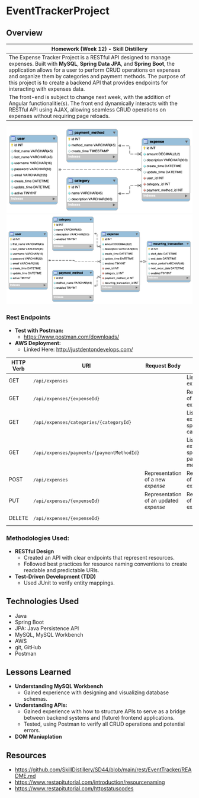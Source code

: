 # **EventTrackerProject**

## **Overview**

| **Homework (Week 12) - Skill Distillery** |
|-------------------------------------------|
| The Expense Tracker Project is a RESTful API designed to manage expenses. Built with **MySQL**, **Spring Data JPA**, and **Spring Boot**, the application allows for a user to perform CRUD operations on expenses and organize them by categories and payment methods. The purpose of this project is to create a backend API that provides endpoints for interacting with expenses data. |
| The front-end is subject to change next week, with the addition of Angular functionalitie(s). The front end dynamically interacts with the RESTful API using AJAX, allowing seamless CRUD operations on expenses without requiring page reloads. |

![Database Schema](./images/event_tracker_schema_wide.png)
![Database Schema](./images/event_tracker_schema_recurring_addition.png)


### **Rest Endpoints**
- **Test with Postman:**
  - https://www.postman.com/downloads/
- **AWS Deployment:**  
  - Linked Here: http://justdentondevelops.com/

| HTTP Verb | URI                                         | Request Body                             | Response Body                                  | Response Codes  |
|-----------|---------------------------------------------|------------------------------------------|------------------------------------------------|-----------------|
| GET       | `/api/expenses`                             |                                          | List of all expenses                           | 200             |
| GET       | `/api/expenses/{expenseId}`                 |                                          | Representation of a specific expense           | 200, 404        |
| GET       | `/api/expenses/categories/{categoryId}`     |                                          | List of expenses for a specific category       | 200, 404        |
| GET       | `/api/expenses/payments/{paymentMethodId}`  |                                          | List of expenses for a specific payment method | 200, 404        |
| POST      | `/api/expenses`                             | Representation of a new _expense_        | Representation of the created expense          | 201, 400        |
| PUT       | `/api/expenses/{expenseId}`                 | Representation of an updated _expense_   | Representation of the updated expense          | 200, 404, 400   |
| DELETE    | `/api/expenses/{expenseId}`                 |                                          |                                                | 204, 404, 400   |

### **Methodologies Used:**
- **RESTful Design**
  - Created an API with clear endpoints that represent resources.
  - Followed best practices for resource naming conventions to create readable and predictable URIs.
- **Test-Driven Development (TDD)**
  - Used JUnit to verify entity mappings.

## **Technologies Used**
- Java
- Spring Boot
- JPA: Java Persistence API
- MySQL, MySQL Workbench
- AWS
- git, GitHub
- Postman
 
## **Lessons Learned** 
- **Understanding MySQL Workbench**
  - Gained experience with designing and visualizing database schemas.
- **Understanding APIs:** 
  - Gained experience with how to structure APIs to serve as a bridge between backend systems and (future) frontend applications.
  - Tested, using Postman to verify all CRUD operations and potential errors.
- **DOM Maniuplation**

## **Resources**
- https://github.com/SkillDistillery/SD44/blob/main/rest/EventTracker/README.md
- https://www.restapitutorial.com/introduction/resourcenaming
- https://www.restapitutorial.com/httpstatuscodes

